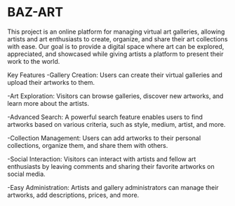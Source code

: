 # BAZ-ART

This project is an online platform for managing virtual art galleries, allowing artists and art enthusiasts to create, organize, and share their art collections with ease. Our goal is to provide a digital space where art can be explored, appreciated, and showcased while giving artists a platform to present their work to the world.

Key Features
 -Gallery Creation: Users can create their virtual galleries and upload their artworks to them.

 -Art Exploration: Visitors can browse galleries, discover new artworks, and learn more about the artists.

 -Advanced Search: A powerful search feature enables users to find artworks based on various criteria, such as style, medium, artist, and more.

 -Collection Management: Users can add artworks to their personal collections, organize them, and share them with others.

 -Social Interaction: Visitors can interact with artists and fellow art enthusiasts by leaving comments and sharing their favorite artworks on social media.

 -Easy Administration: Artists and gallery administrators can manage their artworks, add descriptions, prices, and more.
